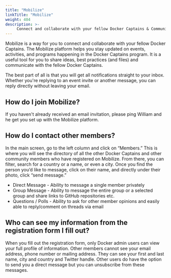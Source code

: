 ```yaml
---
title: "Mobilize"
linkTitle: "Mobilize"
weight: 404
description: >-
     Connect and collaborate with your fellow Docker Captains & Community Leaders
---
```


Mobilize is a way for you to connect and collaborate with your fellow Docker Captains. The Mobilize platform helps you stay updated on events, activities, and programs happening in the Docker Captains program. It is a useful tool for you to share ideas, best practices (and files) and communicate with the fellow Docker Captains.

The best part of all is that you will get all notifications straight to your inbox. Whether you're replying to an event invite or another message, you can reply directly without leaving your email.

## How do I join Mobilize?

If you haven't already received an email invitation, please ping William and he get you set up with the Mobilize platform.

## How do I contact other members?

In the main screen, go to the left column and click on “Members.” This is where you will see the directory of all the other Docker Captains and other community members who have registered on Mobilize. From there, you can filter, search for a country or a name, or even a city. Once you find the person you’d like to message, click on their name, and directly under their photo, click “send message.”

- Direct Message - Ability to message a single member privately
- Group Message - Ability to message the entire group or a selected group and share links to GitHub repositories etc.
- Questions / Polls - Ability to ask for other member opinions and easily able to reply/comment on threads via email

## Who can see my information from the registration form I fill out?

When you fill out the registration form, only Docker admin users can view your full profile of information. Other members cannot see your email address, phone number or mailing address. They can see your first and last name, city and country and Twitter handle. Other users do have the option to send you a direct message but you can unsubscribe from these messages.
